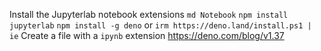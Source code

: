 Install the Jupyterlab notebook extensions
`md Notebook`
`npm install jupyterlab`
`npm install -g deno`  or `irm https://deno.land/install.ps1 | ie`
Create a file with a `ipynb` extension
https://deno.com/blog/v1.37